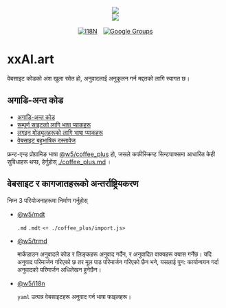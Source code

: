 <p align="center"><a href="https://xxai.art"><img src="https://cdn.jsdelivr.net/gh/xxai-art/doc/logo.svg"/></a><br/><a href="https://xxai.art"><img src="https://cdn.jsdelivr.net/gh/xxai-art/doc/xxai.svg"/></a></p><p align="center"><a href="https://github.com/xxai-art/doc#readme"><img alt="I18N" src="https://cdn.jsdelivr.net/gh/wactax/img/t.svg"/></a>　<a href="https://groups.google.com/u/0/g/xxai-art"><img alt="Google Groups" src="https://cdn.jsdelivr.net/gh/wactax/img/g-groups.svg"/></a></p>

# xxAI.art

वेबसाइट कोडको अंश खुला स्रोत हो, अनुवादलाई अनुकूलन गर्न मद्दतको लागि स्वागत छ।

## अगाडि-अन्त कोड

* [अगाडि-अन्त कोड](https://github.com/xxai-art/web)
* [सम्पूर्ण साइटको लागि भाषा प्याकहरू](https://github.com/xxai-art/web/tree/main/i18n)
* [लगइन मोड्युलहरूको लागि भाषा प्याकहरू](https://github.com/wacpkg/user/tree/main/ui.i18n)
* [वेबसाइट बहुभाषिक दस्तावेज](https://github.com/xxai-doc)

फ्रन्ट-एन्ड प्रोग्रामिङ भाषा [@w5/coffee_plus](http://npmjs.com/@w5/coffee_plus) हो, जसले कफीस्क्रिप्ट सिन्ट्याक्समा आधारित केही सुविधाहरू थप्छ, हेर्नुहोस् [./coffee_plus.md](./coffee_plus.md) ।

## वेबसाइट र कागजातहरूको अन्तर्राष्ट्रियकरण

निम्न 3 परियोजनाहरूमा निर्माण गर्नुहोस्

* [@w5/mdt](https://www.npmjs.com/package/@w5/mdt)

  `.md` `.mdt` `<+ ./coffee_plus/import.js>`

* [@w5/trmd](https://www.npmjs.com/package/@w5/trmd)

  मार्कडाउन अनुवादले कोड र लिङ्कहरू अनुवाद गर्दैन, र अनुवादित वाक्यहरू क्यास गर्नेछ। यदि अनुवाद परिमार्जन गरिएको छ तर मूल पाठ परिमार्जन गरिएको छैन भने, यसलाई पुन: कार्यान्वयन गर्दा अनुवादको परिमार्जन अधिलेखन हुनेछैन।

* [@w5/i18n](https://www.npmjs.com/package/@w5/i18n)

  `yaml` उत्पन्न वेबसाइटहरू अनुवाद गर्न भाषा फाइलहरू।
